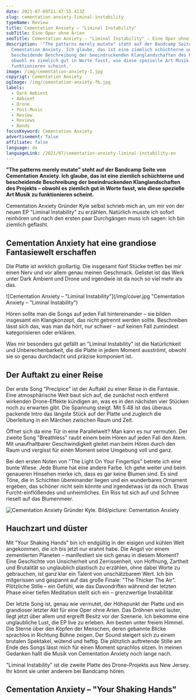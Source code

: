 ```yaml
---
date: 2021-07-09T11:47:55.413Z
slug: cementation-anxiety-liminal-instability
typeName: Review
title: Cementation Anxiety – "Liminal Instability"
subTitle: Eine Oper ohne Arien
seoTitle: Cementation Anxiety – "Liminal Instability" – Eine Oper ohne Arien
description: '"The patterns merely mutate" steht auf der Bandcamp Seite von
  Cementation Anxiety. Ich glaube, das ist eine ziemlich schüchterne und
  bescheidende Beschreibung der beeindruckenden Klanglandschaften des Projekts –
  obwohl es ziemlich gut in Worte fasst, wie diese spezielle Art Musik zu
  funktionieren scheint.'
image: /img/cementation-anxiety-1.jpg
copyrigt: Cementation Anxiety
ogImage: /img/cementation-anxiety-fb.jpg
labels:
  - Dark Ambient
  - Ambient
  - Drone
  - Post-Music
  - Review
  - Reviews
  - Bands
focusKeyword: Cementation Anxiety
advertisement: false
affiliate: false
language: de
languageLink: /2021/07/cementation-anxiety-liminal-instability-en
---
```

**"The patterns merely mutate" steht auf der Bandcamp Seite von Cementation Anxiety. Ich glaube, das ist eine ziemlich schüchterne und bescheidende Beschreibung der beeindruckenden Klanglandschaften des Projekts – obwohl es ziemlich gut in Worte fasst, wie diese spezielle Art Musik zu funktionieren scheint.**

Cementation Anxiety Gründer Kyle selbst schrieb mich an, um mir von der neuen EP  "Liminal Instability" zu erzählen. Natürlich musste ich sofort reinhören und nach den ersten paar Durchgängen muss ich sagen: Ich bin ziemlich geflasht.

## Cementation Anxiety hat eine grandiose Fantasiewelt erschaffen

Die Platte ist wirklich großartig. Die insgesamt fünf Stücke treffen bei mir einen Nerv und vor allem genau meinen Geschmack. Gelistet ist das Werk unter Dark Ambient und Drone und irgendwie ist da noch so viel mehr als das.

![Cementation Anxiety – "Liminal Instability"](/img/cover.jpg "Cementation Anxiety – \"Liminal Instability\") 

Hören sollte man die Songs auf jeden Fall hintereinander – sie bilden insgesamt ein Klangkonzept, das nicht getrennt werden sollte. Beschreiben lässt sich das, was man da hört, nur schwer – auf keinen Fall zumindest kategorisieren oder erklären. 

Was mir besonders gut gefällt an "Liminal Instability" ist die Natürlichkeit und Unberechenbarkeit, die die Platte in jedem Moment ausströmt, obwohl sie so genau durchdacht und präzise komponiert ist.

## Der Auftakt zu einer Reise

Der erste Song "Precipice" ist der Auftakt zu einer Reise in die Fantasie. Eine atmosphärische Welt baut sich auf, die zunächst noch entfernt wirkenden Drone-Effekte kündigen an, was es in den nächsten vier Stücken noch zu erwarten gibt. Die Spannung steigt. Mit 5:48 ist das überaus packende Intro das längste Stück auf der Platte und zugleich die Überleitung in ein Märchen zwischen Raum und Zeit.

Öffnet sich da eine Tür in eine Parallelwelt? Man kann es nur vermuten. Der zweite Song "Breathless" raubt einem beim Hören auf jeden Fall den Atem. Mit unaufhaltbarer Geschwindigkeit gleitet man beim Hören durch den Raum und vergisst für einen Moment seine Umgebung voll und ganz.

Bei den ersten Noten von "The Light On Your Fingertips" betrete ich eine bunte Wiese. Jede Blume hat eine andere Farbe. Ich gehe weiter und beim genaueren Hinsehen merke ich, dass es gar keine Blumen sind. Es sind Töne, die in Schichten übereinander liegen und ein wunderbares Ornament ergeben, das schöner nicht sein könnte und irgendetwas ist da noch. Etwas Furcht-einflößendes und unheimliches. Ein Riss tut sich auf und Schnee rieselt auf das Blumenmeer.

![Cementation Anxiety Gründer Kyle. Bild/picture: Cementation Anxiety](/img/cementation-anxiety-2.jpg "Cementation Anxiety Gründer Kyle. Bild/picture: Cementation Anxiety")

## Hauchzart und düster

Mit "Your Shaking Hands" bin ich endgültig in der eisigen und kühlen Welt angekommen, die ich bis jetzt nur erahnt habe. Die Angst vor einem zementierten Planeten – manifestiert sie sich genau in diesem Moment? Eine Geschichte von Unsicherheit und Zerrissenheit, von Hoffnung, Zartheit und Brutalität so unglaublich plastisch zu erzählen, ohne dabei Worte zu gebrauchen, ist ganz klar ein Talent von unschätzbarem Wert. Ich bin mitgerissen und gespannt auf das große Finale: "The Thicker The Air". Plötzliche Stille – ein Gefühl, wie das Davondriften während der letzten Phase einer tiefen Meditation stellt sich ein – grenzwertige Instabilität

Der letzte Song ist, genau wie vermutet, der Höhepunkt der Platte und ein grandioser letzter Akt für eine Oper ohne Arien. Das Dröhnen wird lauter, liegt jetzt über allem und ergreift Besitz vor der Szenerie. Ich bekomme eine unglaubliche Lust, die EP live zu erleben. Am besten unter freiem Himmel. Die Sterne über den Köpfen der Menschen, deren gebannte Blicke sprachlos in Richtung Bühne zeigen. Der Sound steigert sich zu einem brutalen Spektakel, wütend und heftig. Die plötzlich auftretende Stille am Ende des Songs lässt mich für einen Moment sprachlos sitzen. In meinen Gedanken hallt die Musik von Cementation Anxiety noch lange nach.

"Liminal Instability" ist die zweite Platte des Drone-Projekts aus New Jersey. Ihr könnt sie unter anderem bei Bandcamp hören.

## Cementation Anxiety – "Your Shaking Hands"

<YouTube id="bKU43K4WU0c" />